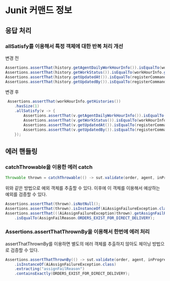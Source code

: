 # Junit 커맨드 정보

## 응답 처리
### allSatisfy를 이용해서 특정 객체에 대한 반복 처리 개선
변경 전
```java
Assertions.assertThat(history.getAgentDailyWorkHourInfo()).isEqualTo(workHourInfo);
Assertions.assertThat(history.getWorkStatus()).isEqualTo(workHourInfo.getLastWorkStatus());
Assertions.assertThat(history.getUpdatedAt()).isEqualTo(registerCommand.getUpdateTime());
Assertions.assertThat(history.getUpdatedBy()).isEqualTo(registerCommand.getUpdateUser());
```

변경 후
```java
 Assertions.assertThat(workHourInfo.getHistories())
    .hasSize(1)
    .allSatisfy(v -> {
        Assertions.assertThat(v.getAgentDailyWorkHourInfo()).isEqualTo(workHourInfo);
        Assertions.assertThat(v.getWorkStatus()).isEqualTo(workHourInfo.getLastWorkStatus());
        Assertions.assertThat(v.getUpdatedAt()).isEqualTo(registerCommand.getUpdateTime());
        Assertions.assertThat(v.getUpdatedBy()).isEqualTo(registerCommand.getUpdateUser());
    });
```

## 에러 핸들링
### catchThrowable을 이용한 에러 catch 
```java
Throwable thrown = catchThrowable(() -> sut.validate(order, agent, inProgressOrdersInfo));
```
위와 같은 방법으로 예외 객체를 추출할 수 있다. 이후에 이 객체를 이용해서 예상하는 예외를 검증할 수 있다. 
```java
Assertions.assertThat(thrown).isNotNull();
Assertions.assertThat(thrown).isInstanceOf(AiAssignFailureException.class);
Assertions.assertThat(((AiAssignFailureException)thrown).getAssignFailReason())
    .isEqualTo(AssignFailReason.ORDERS_EXIST_FOR_DIRECT_DELIVERY);
```

### Assertions.assertThatThrownBy을 이용해서 한번에 에러 처리
assertThatThrownBy를 이용하면 별도의 에러 객체를 추출하지 않아도 체이닝 방법으로 검증할 수 있다. 
```java
Assertions.assertThatThrownBy(() -> sut.validate(order, agent, inProgressOrdersInfo))
    .isInstanceOf(AiAssignFailureException.class)
    .extracting("assignFailReason")
    .containsExactly(ORDERS_EXIST_FOR_DIRECT_DELIVERY);
```
